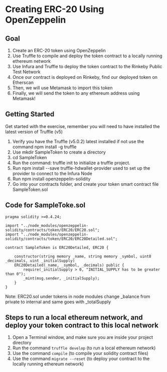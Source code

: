 # Creating ERC-20 Using OpenZeppelin

## Goal 
1. Create an ERC-20 token using OpenZeppelin
2. Use Truffle to compile and deploy the token contract to a locally running ethereum network
3. Use Infura and Truffle to deploy the token contract to the Rinkeby Public Test Network
4. Once our contract is deployed on Rinkeby, find our deployed token on Etherscan
5. Then, we will use Metamask to import this token
6. Finally, we will send the token to any ethereum address using Metamask!

## Getting Started
Get started with the exercise, remember you will need to have installed the latest version of Truffle (v5)
1. Verify you have the Truffle (v5.0.2) latest installed if not use the command npm install -g truffle
2. Use mkdir SampleToken to create a directory
3. cd SampleToken
4. Run the command: truffle init to initialize a truffle project.
5. Run npm install --save truffle-hdwallet-provider used to set up the provider to connect to the Infura Node
6. Run npm install openzeppelin-solidity
7. Go into your contracts folder, and create your token smart contract file SampleToken.sol

## Code for SampleToke.sol
```
pragma solidity >=0.4.24;

import "../node_modules/openzeppelin-solidity/contracts/token/ERC20/ERC20.sol";
import "../node_modules/openzeppelin-solidity/contracts/token/ERC20/ERC20Detailed.sol";

contract SampleToken is ERC20Detailed, ERC20 {

    constructor(string memory _name, string memory _symbol, uint8 _decimals, uint _initialSupply) 
    ERC20Detailed(_name, _symbol, _decimals) public {
        require(_initialSupply > 0, "INITIAL_SUPPLY has to be greater than 0");
        _mint(msg.sender, _initialSupply);
    }
}
```

Note:
ERC20.sol under tokens in node modules
change _balance from private to internal and same goes with _totalSupply

## Steps to run a local ethereum network, and deploy your token contract to this local network
1. Open a Terminal window, and make sure you are inside your project directory
2. Run the command `truffle develop` (to run a local ethereum network)
3. Use the command `compile` (to compile your solidity contract files)
4. Use the command `migrate --reset` (to deploy your contract to the locally running ethereum network)
